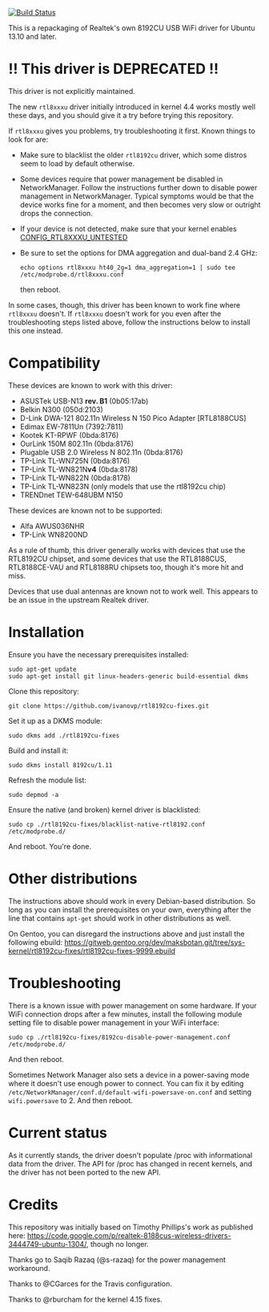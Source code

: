 [![Build Status](https://travis-ci.org/pvaret/rtl8192cu-fixes.svg?branch=master)](https://travis-ci.org/pvaret/rtl8192cu-fixes)

This is a repackaging of Realtek's own 8192CU USB WiFi driver for Ubuntu 13.10 and later.

!! This driver is DEPRECATED !!
===============================

This driver is not explicitly maintained.

The new `rtl8xxxu` driver initially introduced in kernel 4.4 works mostly well these days, and you should give it a try before trying this repository.

If `rtl8xxxu` gives you problems, try troubleshooting it first. Known things to look for are:
  - Make sure to blacklist the older `rtl8192cu` driver, which some distros seem to load by default otherwise.
  - Some devices require that power management be disabled in NetworkManager. Follow the instructions further down to disable power management in NetworkManager. Typical symptoms would be that the device works fine for a moment, and then becomes very slow or outright drops the connection.
  - If your device is not detected, make sure that your kernel enables [CONFIG\_RTL8XXXU\_UNTESTED](https://elixir.bootlin.com/linux/latest/source/drivers/net/wireless/realtek/rtl8xxxu/Kconfig#L26)
  - Be sure to set the options for DMA aggregation and dual-band 2.4 GHz:

        echo options rtl8xxxu ht40_2g=1 dma_aggregation=1 | sudo tee /etc/modprobe.d/rtl8xxxu.conf

    then reboot.

In some cases, though, this driver has been known to work fine where `rtl8xxxu` doesn't. If `rtl8xxxu` doesn't work for you even after the troubleshooting steps listed above, follow the instructions below to install this one instead.

Compatibility
=============

These devices are known to work with this driver:
- ASUSTek USB-N13 **rev. B1** (0b05:17ab)
- Belkin N300 (050d:2103)
- D-Link DWA-121 802.11n Wireless N 150 Pico Adapter [RTL8188CUS]
- Edimax EW-7811Un (7392:7811)
- Kootek KT-RPWF (0bda:8176)
- OurLink 150M 802.11n (0bda:8176)
- Plugable USB 2.0 Wireless N 802.11n (0bda:8176)
- TP-Link TL-WN725N (0bda:8176)
- TP-Link TL-WN821N**v4** (0bda:8178)
- TP-Link TL-WN822N (0bda:8178)
- TP-Link TL-WN823N (only models that use the rtl8192cu chip)
- TRENDnet TEW-648UBM N150

These devices are known not to be supported:
- Alfa AWUS036NHR
- TP-Link WN8200ND

As a rule of thumb, this driver generally works with devices that use the RTL8192CU chipset, and some devices that use the RTL8188CUS, RTL8188CE-VAU and RTL8188RU chipsets too, though it's more hit and miss.

Devices that use dual antennas are known not to work well. This appears to be an issue in the upstream Realtek driver.

Installation
============

Ensure you have the necessary prerequisites installed:

    sudo apt-get update
    sudo apt-get install git linux-headers-generic build-essential dkms

Clone this repository:

    git clone https://github.com/ivanovp/rtl8192cu-fixes.git

Set it up as a DKMS module:

    sudo dkms add ./rtl8192cu-fixes

Build and install it:

    sudo dkms install 8192cu/1.11

Refresh the module list:

    sudo depmod -a

Ensure the native (and broken) kernel driver is blacklisted:

    sudo cp ./rtl8192cu-fixes/blacklist-native-rtl8192.conf /etc/modprobe.d/

And reboot. You're done.

Other distributions
===================

The instructions above should work in every Debian-based distribution. So long as you can install the prerequisites on your own, everything after the line that contains `apt-get` should work in other distributions as well.

On Gentoo, you can disregard the instructions above and just install the following ebuild: https://gitweb.gentoo.org/dev/maksbotan.git/tree/sys-kernel/rtl8192cu-fixes/rtl8192cu-fixes-9999.ebuild

Troubleshooting
===============

There is a known issue with power management on some hardware. If your WiFi connection drops after a few minutes, install the following module setting file to disable power management in your WiFi interface:

    sudo cp ./rtl8192cu-fixes/8192cu-disable-power-management.conf /etc/modprobe.d/

And then reboot.

Sometimes Network Manager also sets a device in a power-saving mode where it doesn't use enough power to connect. You can fix it by editing `/etc/NetworkManager/conf.d/default-wifi-powersave-on.conf` and setting `wifi.powersave` to 2. And then reboot.

Current status
==============

As it currently stands, the driver doesn't populate /proc with informational data from the driver. The API for /proc has changed in recent kernels, and the driver has not been ported to the new API.

Credits
=======

This repository was initially based on Timothy Phillips's work as published here: https://code.google.com/p/realtek-8188cus-wireless-drivers-3444749-ubuntu-1304/, though no longer.

Thanks go to Saqib Razaq (@s-razaq) for the power management workaround.

Thanks to @CGarces for the Travis configuration.

Thanks to @rburcham for the kernel 4.15 fixes.
